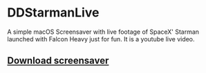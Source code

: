 # DDStarmanLive
A simple macOS Screensaver with live footage of SpaceX' Starman launched with Falcon Heavy just for fun.
It is a youtube live video.


## [**Download screensaver**](https://github.com/DanD21/DDStarmanLive/raw/master/SpaceX'%20Starman%20Live%20Footage.saver.zip)

